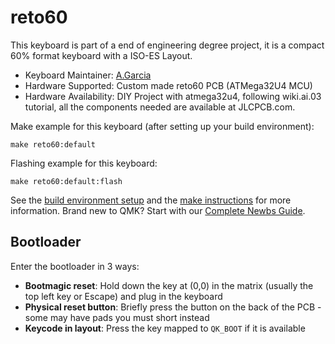 # reto60

This keyboard is part of a end of engineering degree project, it is a compact 60% format keyboard with a ISO-ES Layout.

* Keyboard Maintainer: [A.Garcia](https://github.com/TactioEarth)
* Hardware Supported: Custom made reto60 PCB (ATMega32U4 MCU)
* Hardware Availability: DIY Project with atmega32u4, following wiki.ai.03 tutorial, all the components needed are available at JLCPCB.com.

Make example for this keyboard (after setting up your build environment):

    make reto60:default

Flashing example for this keyboard:

    make reto60:default:flash

See the [build environment setup](https://docs.qmk.fm/#/getting_started_build_tools) and the [make instructions](https://docs.qmk.fm/#/getting_started_make_guide) for more information. Brand new to QMK? Start with our [Complete Newbs Guide](https://docs.qmk.fm/#/newbs).

## Bootloader

Enter the bootloader in 3 ways:

* **Bootmagic reset**: Hold down the key at (0,0) in the matrix (usually the top left key or Escape) and plug in the keyboard
* **Physical reset button**: Briefly press the button on the back of the PCB - some may have pads you must short instead
* **Keycode in layout**: Press the key mapped to `QK_BOOT` if it is available
